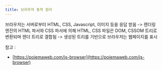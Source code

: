 ```yaml
---
title: 브라우저 동작 원리
---
```


브라우저는 서버로부터 HTML, CSS, Javascript, 이미지 등을 응답 받음
-> 
렌더링 엔진의 HTML 파서와 CSS 파서에 의해 HTML, CSS 파일은 DOM, CSSOM 트리로 변환되며 렌더 트리로 결합됨
-> 
생성된 트리를 기반으로 브라우저는 웹페이지를 표시










참고 : 
* [https://poiemaweb.com/js-browser](https://poiemaweb.com/js-browser)
